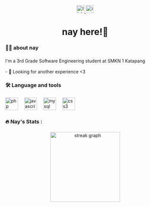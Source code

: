 <div align="center">
  <a href="https://www.linkedin.com/in/nayla-anisya-tagore-b9582b318" target="_blank">
    <img src="https://img.shields.io/static/v1?message=LinkedIn&logo=linkedin&label=&color=0077B5&logoColor=white&labelColor=&style=for-the-badge" height="25" alt="linkedin logo"  />
  </a>
  <a href="https://www.instagram.com/nylanisya/" target="_blank">
    <img src="https://img.shields.io/static/v1?message=Instagram&logo=instagram&label=&color=E4405F&logoColor=white&labelColor=&style=for-the-badge" height="25" alt="instagram logo"  />
  </a>
</div>

###

<h1 align="center">nay here!👋</h1>

###

<h3 align="left">👩‍💻  about nay</h3>

###

<p align="left">I'm a 3rd Grade Software Engineering student at SMKN 1 Katapang <br><br>- 🔭 Looking for another experience <3</p>

###

<h3 align="left">🛠 Language and tools</h3>

###

<div align="left">
  <img src="https://cdn.jsdelivr.net/gh/devicons/devicon/icons/php/php-original.svg" height="40" alt="php logo"  />
  <img width="12" />
  <img src="https://cdn.jsdelivr.net/gh/devicons/devicon/icons/javascript/javascript-original.svg" height="40" alt="javascript logo"  />
  <img width="12" />
  <img src="https://cdn.jsdelivr.net/gh/devicons/devicon/icons/mysql/mysql-original.svg" height="40" alt="mysql logo"  />
  <img width="12" />
  <img src="https://cdn.jsdelivr.net/gh/devicons/devicon/icons/css3/css3-original.svg" height="40" alt="css3 logo"  />
</div>

###

<h3 align="left">🔥   Nay's Stats :</h3>

###

<div align="center">
  <img src="https://streak-stats.demolab.com?user=nylanisya&locale=en&mode=daily&theme=dark&hide_border=false&border_radius=5&order=3" height="220" alt="streak graph"  />
</div>

###
